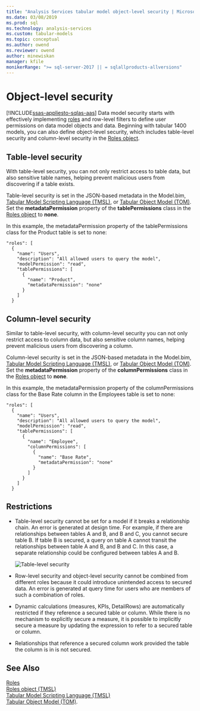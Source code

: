```yaml
---
title: "Analysis Services tabular model object-level security | Microsoft Docs"
ms.date: 03/08/2019
ms.prod: sql
ms.technology: analysis-services
ms.custom: tabular-models
ms.topic: conceptual
ms.author: owend
ms.reviewer: owend
author: minewiskan
manager: kfile
monikerRange: ">= sql-server-2017 || = sqlallproducts-allversions"
---
```

# Object-level security
[!INCLUDE[ssas-appliesto-sqlas-aas](../../includes/ssas-appliesto-sqlas-aas.md)]
Data model security starts with effectively implementing [roles](../../analysis-services/tabular-models/roles-ssas-tabular.md) and row-level filters to define user permissions on data model objects and data. Beginning with tabular 1400 models, you can also define object-level security, which includes table-level security and column-level security in the [Roles object](https://docs.microsoft.com/bi-reference/tmsl/roles-object-tmsl).

## Table-level security

With table-level security, you can not only restrict access to table data, but also sensitive table names, helping prevent malicious users from discovering if a table exists. 

 Table-level security is set in the JSON-based metadata in the Model.bim, [Tabular Model Scripting Language (TMSL)](https://docs.microsoft.com/bi-reference/tmsl/tabular-model-scripting-language-tmsl-reference), or [Tabular Object Model (TOM)](https://docs.microsoft.com/bi-reference/tom/introduction-to-the-tabular-object-model-tom-in-analysis-services-amo). Set the **metadataPermission** property of the **tablePermissions** class in the [Roles object](https://docs.microsoft.com/bi-reference/tmsl/roles-object-tmsl) to **none**.

In this example, the metadataPermission property of the tablePermissions class for the Product table is set to none:

```
"roles": [
  {
    "name": "Users",
    "description": "All allowed users to query the model",
    "modelPermission": "read",
    "tablePermissions": [
      {
        "name": "Product",
        "metadataPermission": "none"
      }
    ]
  }
```

## Column-level security

Similar to table-level security, with column-level security you can not only restrict access to column data, but also sensitive column names,  helping prevent malicious users from discovering a column.

 Column-level security is set in the JSON-based metadata in the Model.bim, [Tabular Model Scripting Language (TMSL)](https://docs.microsoft.com/bi-reference/tmsl/tabular-model-scripting-language-tmsl-reference), or [Tabular Object Model (TOM)](https://docs.microsoft.com/bi-reference/tom/introduction-to-the-tabular-object-model-tom-in-analysis-services-amo). Set the **metadataPermission** property of the **columnPermissions** class in the [Roles object](https://docs.microsoft.com/bi-reference/tmsl/roles-object-tmsl) to **none**.

In this example, the metadataPermission property of the columnPermissions class for the Base Rate column in the Employees table is set to none:

```
"roles": [
  {
    "name": "Users",
    "description": "All allowed users to query the model",
    "modelPermission": "read",
    "tablePermissions": [
      {
        "name": "Employee",
        "columnPermissions": [
          {
            "name": "Base Rate",
            "metadataPermission": "none"
          }
        ]
      }
    ]
  }
```

## Restrictions

*  Table-level security cannot be set for a model if it breaks a relationship chain. An error is generated at design time.
 For example, if there are relationships between tables A and B, and B and C, you cannot secure table B. If table B is secured, a query on table A cannot transit the relationships between table A and B, and B and C. In this case, a separate relationship could be configured between tables A and B.

    ![Table-level security](../../analysis-services/tabular-models/media/ssas-ols.png)  


*  Row-level security and object-level security cannot be combined from different roles because it could introduce unintended access to secured data. An error is generated at query time for users who are members of such a combination of roles.

*  Dynamic calculations (measures, KPIs, DetailRows) are automatically  restricted if they reference a secured table or column. While there is no mechanism to explicitly secure a measure, it is possible to implicitly secure a measure by updating the expression to refer to a secured table or column.

*  Relationships that reference a secured column work provided the table the column is in is not secured.




## See Also  
[Roles](../../analysis-services/tabular-models/roles-ssas-tabular.md)  
[Roles object (TMSL)](https://docs.microsoft.com/bi-reference/tmsl/roles-object-tmsl)  
[Tabular Model Scripting Language (TMSL)](https://docs.microsoft.com/bi-reference/tmsl/tabular-model-scripting-language-tmsl-reference)  
[Tabular Object Model (TOM)](https://docs.microsoft.com/bi-reference/tom/introduction-to-the-tabular-object-model-tom-in-analysis-services-amo).

  
